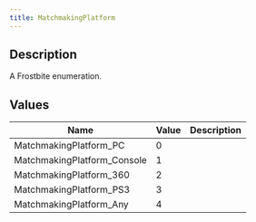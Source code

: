 ```yaml
---
title: MatchmakingPlatform
---
```

## Description

A Frostbite enumeration.

## Values

| Name                         | Value | Description |
| ---------------------------- | ----- | ----------- |
| MatchmakingPlatform\_PC      | 0     |             |
| MatchmakingPlatform\_Console | 1     |             |
| MatchmakingPlatform\_360     | 2     |             |
| MatchmakingPlatform\_PS3     | 3     |             |
| MatchmakingPlatform\_Any     | 4     |             |
